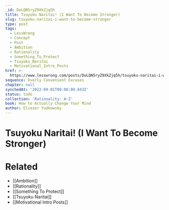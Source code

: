 ```yaml
---
_id: DoLQN5ryZ9XkZjq5h
title: Tsuyoku Naritai! (I Want To Become Stronger)
slug: tsuyoku-naritai-i-want-to-become-stronger
type: post
tags:
  - LessWrong
  - Concept
  - Post
  - Ambition
  - Rationality
  - Something_To_Protect
  - Tsuyoku_Naritai
  - Motivational_Intro_Posts
href: >-
  https://www.lesswrong.com/posts/DoLQN5ryZ9XkZjq5h/tsuyoku-naritai-i-want-to-become-stronger
sequence: Overly Convenient Excuses
chapter: null
synchedAt: '2022-09-01T09:08:09.843Z'
status: todo
collection: 'Rationality: A-Z'
book: How to Actually Change Your Mind
author: Eliezer Yudkowsky
---
```


# Tsuyoku Naritai! (I Want To Become Stronger)


# Related

- [[Ambition]]
- [[Rationality]]
- [[Something To Protect]]
- [[Tsuyoku Naritai]]
- [[Motivational Intro Posts]]